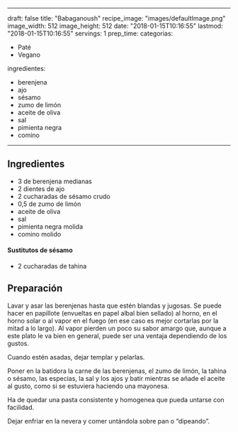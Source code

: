 
---
draft: false
title: "Babaganoush"
recipe_image: "images/defaultImage.png"
image_width: 512
image_height: 512
date: "2018-01-15T10:16:55"
lastmod: "2018-01-15T10:16:55"
servings: 1
prep_time: 
categorias:
  - Paté
  - Vegano

ingredientes:
  - berenjena
  - ajo
  - sésamo
  - zumo de limón
  - aceite de oliva
  - sal
  - pimienta negra
  - comino
---

## Ingredientes
- 3  de berenjena medianas
- 2 dientes de ajo
- 2 cucharadas de sésamo crudo
- 0,5  de zumo de limón
- aceite de oliva
- sal
- pimienta negra molida
- comino molido
#### Sustitutos de sésamo
- 2 cucharadas de tahina

## Preparación
Lavar y asar las berenjenas hasta que estén blandas y jugosas. Se puede hacer en papillote (envueltas en papel albal bien sellado) al horno, en el horno solar o al vapor en el fuego (en ese caso es mejor cortarlas por la mitad a lo largo). Al vapor pierden un poco su sabor amargo que, aunque a este plato le va bien en general, puede ser una ventaja dependiendo de los gustos.

Cuando estén asadas, dejar templar y pelarlas.

Poner en la batidora la carne de las berenjenas, el zumo de limón, la tahina o sésamo, las especias, la sal y los ajos y batir mientras se añade el aceite al gusto, como si se estuviera haciendo una mayonesa.

Ha de quedar una pasta consistente y homogenea que pueda untarse con facilidad.

Dejar enfriar en la nevera y comer untándola sobre pan o “dipeando”.


